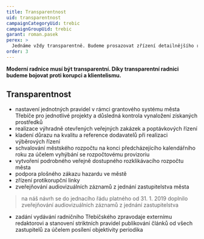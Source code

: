 ```yaml
---
title: Transparentnost
uid: transparentnost
campaignCategoryUid: trebic
campaignGroupUid: trebic
garant: roman.pasek
perex: >
  Jednáme vždy transparentně. Budeme prosazovat zřízení detailnějšího rozklikávacího rozpočtu. Budeme prosazovat zapojení do spolku Otevřená města.
order: 3
---
```


**Moderní radnice musí být transparentní. Díky transparentní radnici budeme bojovat proti korupci a klientelismu.**

## Transparentnost

* nastavení jednotných pravidel v rámci grantového systému města Třebíče pro jednotlivé projekty a důsledná kontrola vynaložení získaných prostředků
* realizace výhradně otevřených veřejných zakázek a poptávkových řízení
* kladení důrazu na kvalitu a reference dodavatelů při realizaci výběrových řízení
* schvalování městského rozpočtu na konci předcházejícího kalendářního roku za účelem vyhýbání se rozpočtovému provizoriu
* vytvoření podrobného veřejně dostupného rozklikávacího rozpočtu města
* podpora plošného zákazu hazardu ve městě
* zřízení protikorupční linky
* zveřejňování audiovizuálních záznamů z jednání zastupitelstva města
 > na náš návrh se do jednacího řádu platného od 31. 1. 2019 doplnilo zveřejňování audiovizuálních záznamů  z jednání zastupitelstva
* zadání vydávání radničního Třebíčského zpravodaje externímu redaktorovi a stanovení striktních pravidel publikování článků od všech zastupitelů za účelem posílení objektivity periodika
